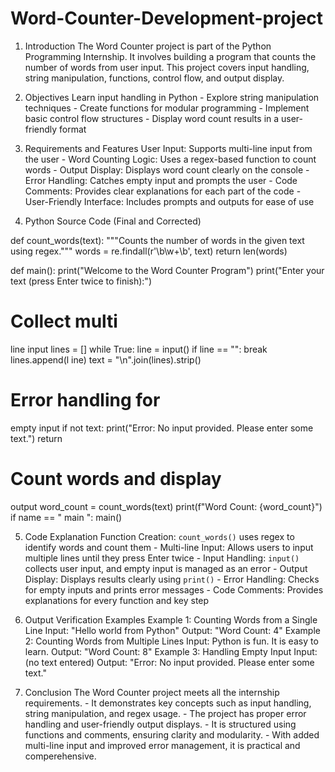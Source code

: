 # Word-Counter-Development-project
 
1. Introduction 
The Word Counter project is part of the Python Programming Internship. 
It involves building a program that counts the number of words from user input. 
This project covers input handling, string manipulation, functions, control flow, 
and output display. 
 
2. Objectives 
   Learn input handling in Python - Explore string manipulation techniques - Create functions for modular programming - Implement basic control flow structures - Display word count results in a user-friendly format 
 
3. Requirements and Features 
     User Input: Supports multi-line input from the user - Word Counting Logic: Uses a regex-based function to count words - Output Display: Displays word count clearly on the console - Error Handling: Catches empty input and prompts the user - Code Comments: Provides clear explanations for each part of the code - User-Friendly Interface: Includes prompts and outputs for ease of use
    
4. Python Source Code (Final and Corrected) 
 
def count_words(text): 
"""Counts the number of words in the given text 
using regex.""" words = re.findall(r'\b\w+\b', 
text) 
return len(words) 
 
def main(): 
print("Welcome to the Word Counter Program") 
print("Enter your text (press Enter twice to finish):") 
# Collect multi
line input lines 
= [] 
while True: 
line = 
input() 
if line 
== "": 
break 
lines.append(l
 ine) 
text = "\n".join(lines).strip() 
# Error handling for 
empty input if not 
text: 
print("Error: No input provided. 
Please enter some text.") return 
# Count words and display 
output word_count = 
count_words(text) 
print(f"Word Count: 
{word_count}") 
if  name == " 
main ": main() 

5. Code Explanation
         Function Creation: `count_words()` uses regex to identify words and count them - Multi-line Input: Allows users to input multiple lines until they press Enter twice - Input Handling: `input()` collects user input, and empty input is managed as an error - Output Display: Displays results clearly using `print()` - Error Handling: Checks for empty inputs and prints error messages - Code Comments: Provides explanations for every function and key step
    
6. Output Verification Examples 
Example 1: Counting Words from a Single 
Line Input: "Hello world from Python" 
Output: "Word Count: 4" 
Example 2: Counting Words from Multiple Lines 
Input: 
Python is fun. 
It is easy to learn. 
Output: "Word Count: 8" 
Example 3: Handling Empty Input 
Input: (no text entered) 
Output: "Error: No input provided. Please enter some text."

8. Conclusion
       The Word Counter project meets all the internship requirements. - It demonstrates key concepts such as input handling, string manipulation, and regex usage. - The project has proper error handling and user-friendly output displays. - It is structured using functions and comments, ensuring clarity and modularity. - With added multi-line input and improved error management, it is practical and comperehensive.
